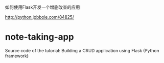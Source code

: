 

如何使用Flask开发一个增删改查的应用

http://python.jobbole.com/84825/




# note-taking-app
Source code of the tutorial: Building a CRUD application using Flask (Python framework)
